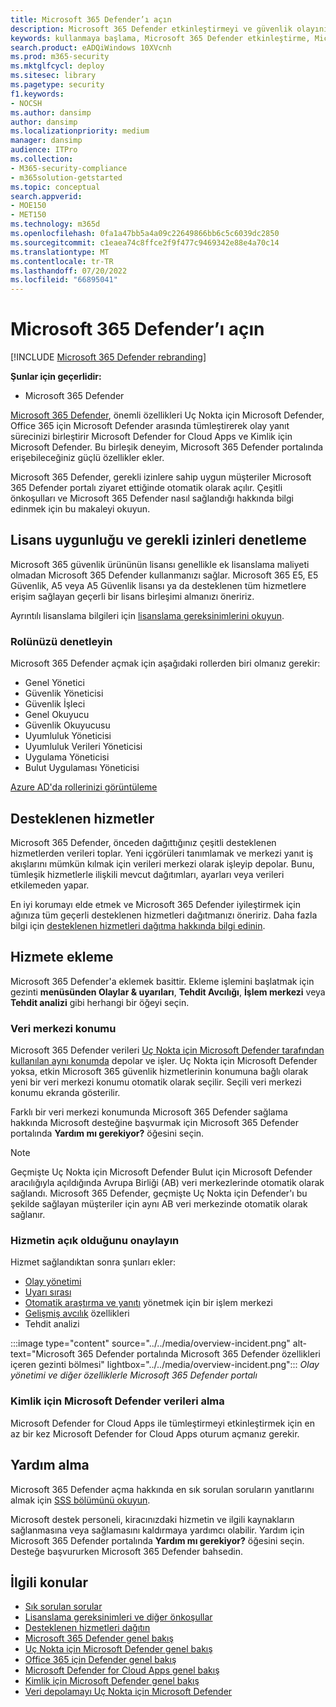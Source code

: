 ```yaml
---
title: Microsoft 365 Defender’ı açın
description: Microsoft 365 Defender etkinleştirmeyi ve güvenlik olayınızı ve yanıtınızı tümleştirmeye başlamayı öğrenin.
keywords: kullanmaya başlama, Microsoft 365 Defender etkinleştirme, Microsoft 365 Defender, M365, güvenlik, veri konumu, gerekli izinler, lisans uygunluğu, ayarlar sayfası
search.product: eADQiWindows 10XVcnh
ms.prod: m365-security
ms.mktglfcycl: deploy
ms.sitesec: library
ms.pagetype: security
f1.keywords:
- NOCSH
ms.author: dansimp
author: dansimp
ms.localizationpriority: medium
manager: dansimp
audience: ITPro
ms.collection:
- M365-security-compliance
- m365solution-getstarted
ms.topic: conceptual
search.appverid:
- MOE150
- MET150
ms.technology: m365d
ms.openlocfilehash: 0fa1a47bb5a4a09c22649866bb6c5c6039dc2850
ms.sourcegitcommit: c1eaea74c8ffce2f9f477c9469342e88e4a70c14
ms.translationtype: MT
ms.contentlocale: tr-TR
ms.lasthandoff: 07/20/2022
ms.locfileid: "66895041"
---
```

# <a name="turn-on-microsoft-365-defender"></a>Microsoft 365 Defender’ı açın

[!INCLUDE [Microsoft 365 Defender rebranding](../includes/microsoft-defender.md)]


**Şunlar için geçerlidir:**
- Microsoft 365 Defender

[Microsoft 365 Defender](microsoft-365-defender.md), önemli özellikleri Uç Nokta için Microsoft Defender, Office 365 için Microsoft Defender arasında tümleştirerek olay yanıt sürecinizi birleştirir Microsoft Defender for Cloud Apps ve Kimlik için Microsoft Defender. Bu birleşik deneyim, Microsoft 365 Defender portalında erişebileceğiniz güçlü özellikler ekler.

Microsoft 365 Defender, gerekli izinlere sahip uygun müşteriler Microsoft 365 Defender portalı ziyaret ettiğinde otomatik olarak açılır. Çeşitli önkoşulları ve Microsoft 365 Defender nasıl sağlandığı hakkında bilgi edinmek için bu makaleyi okuyun.

## <a name="check-license-eligibility-and-required-permissions"></a>Lisans uygunluğu ve gerekli izinleri denetleme

Microsoft 365 güvenlik ürününün lisansı genellikle ek lisanslama maliyeti olmadan Microsoft 365 Defender kullanmanızı sağlar. Microsoft 365 E5, E5 Güvenlik, A5 veya A5 Güvenlik lisansı ya da desteklenen tüm hizmetlere erişim sağlayan geçerli bir lisans birleşimi almanızı öneririz.

Ayrıntılı lisanslama bilgileri için [lisanslama gereksinimlerini okuyun](prerequisites.md#licensing-requirements).

### <a name="check-your-role"></a>Rolünüzü denetleyin

Microsoft 365 Defender açmak için aşağıdaki rollerden biri olmanız gerekir:

- Genel Yönetici
- Güvenlik Yöneticisi
- Güvenlik İşleci
- Genel Okuyucu
- Güvenlik Okuyucusu
- Uyumluluk Yöneticisi
- Uyumluluk Verileri Yöneticisi
- Uygulama Yöneticisi
- Bulut Uygulaması Yöneticisi

[Azure AD'da rollerinizi görüntüleme](/azure/active-directory/users-groups-roles/directory-manage-roles-portal)

## <a name="supported-services"></a>Desteklenen hizmetler

Microsoft 365 Defender, önceden dağıttığınız çeşitli desteklenen hizmetlerden verileri toplar. Yeni içgörüleri tanımlamak ve merkezi yanıt iş akışlarını mümkün kılmak için verileri merkezi olarak işleyip depolar. Bunu, tümleşik hizmetlerle ilişkili mevcut dağıtımları, ayarları veya verileri etkilemeden yapar.

En iyi korumayı elde etmek ve Microsoft 365 Defender iyileştirmek için ağınıza tüm geçerli desteklenen hizmetleri dağıtmanızı öneririz. Daha fazla bilgi için [desteklenen hizmetleri dağıtma hakkında bilgi edinin](deploy-supported-services.md).

## <a name="onboard-to-the-service"></a>Hizmete ekleme
Microsoft 365 Defender'a eklemek basittir. Ekleme işlemini başlatmak için gezinti **menüsünden Olaylar & uyarıları**, **Tehdit Avcılığı**, **İşlem merkezi** veya **Tehdit analizi** gibi herhangi bir öğeyi seçin. 

### <a name="data-center-location"></a>Veri merkezi konumu

Microsoft 365 Defender verileri [Uç Nokta için Microsoft Defender tarafından kullanılan aynı konumda](/windows/security/threat-protection/microsoft-defender-atp/data-storage-privacy) depolar ve işler. Uç Nokta için Microsoft Defender yoksa, etkin Microsoft 365 güvenlik hizmetlerinin konumuna bağlı olarak yeni bir veri merkezi konumu otomatik olarak seçilir. Seçili veri merkezi konumu ekranda gösterilir.

Farklı bir veri merkezi konumunda Microsoft 365 Defender sağlama hakkında Microsoft desteğine başvurmak için Microsoft 365 Defender portalında **Yardım mı gerekiyor?** öğesini seçin.

> [!NOTE]
> Geçmişte Uç Nokta için Microsoft Defender Bulut için Microsoft Defender aracılığıyla açıldığında Avrupa Birliği (AB) veri merkezlerinde otomatik olarak sağlandı. Microsoft 365 Defender, geçmişte Uç Nokta için Defender'ı bu şekilde sağlayan müşteriler için aynı AB veri merkezinde otomatik olarak sağlanır.

### <a name="confirm-that-the-service-is-on"></a>Hizmetin açık olduğunu onaylayın

Hizmet sağlandıktan sonra şunları ekler:

- [Olay yönetimi](incidents-overview.md)
- [Uyarı sırası](investigate-alerts.md)
- [Otomatik araştırma ve yanıtı](m365d-autoir.md) yönetmek için bir işlem merkezi
- [Gelişmiş avcılık](advanced-hunting-overview.md) özellikleri
- Tehdit analizi

:::image type="content" source="../../media/overview-incident.png" alt-text="Microsoft 365 Defender portalında Microsoft 365 Defender özellikleri içeren gezinti bölmesi" lightbox="../../media/overview-incident.png":::
*Olay yönetimi ve diğer özelliklerle Microsoft 365 Defender portalı*

### <a name="getting-microsoft-defender-for-identity-data"></a>Kimlik için Microsoft Defender verileri alma 
Microsoft Defender for Cloud Apps ile tümleştirmeyi etkinleştirmek için en az bir kez Microsoft Defender for Cloud Apps oturum açmanız gerekir.

## <a name="get-assistance"></a>Yardım alma

Microsoft 365 Defender açma hakkında en sık sorulan soruların yanıtlarını almak için [SSS bölümünü okuyun](m365d-enable-faq.md).

Microsoft destek personeli, kiracınızdaki hizmetin ve ilgili kaynakların sağlanmasına veya sağlamasını kaldırmaya yardımcı olabilir. Yardım için Microsoft 365 Defender portalında **Yardım mı gerekiyor?** öğesini seçin. Desteğe başvururken Microsoft 365 Defender bahsedin.

## <a name="related-topics"></a>İlgili konular

- [Sık sorulan sorular](m365d-enable-faq.md)
- [Lisanslama gereksinimleri ve diğer önkoşullar](prerequisites.md)
- [Desteklenen hizmetleri dağıtın](deploy-supported-services.md)
- [Microsoft 365 Defender genel bakış](microsoft-365-defender.md)
- [Uç Nokta için Microsoft Defender genel bakış](../defender-endpoint/microsoft-defender-endpoint.md)
- [Office 365 için Defender genel bakış](../office-365-security/defender-for-office-365.md)
- [Microsoft Defender for Cloud Apps genel bakış](/cloud-app-security/what-is-cloud-app-security)
- [Kimlik için Microsoft Defender genel bakış](/azure-advanced-threat-protection/what-is-atp)
- [Veri depolamayı Uç Nokta için Microsoft Defender](../defender-endpoint/data-storage-privacy.md)
